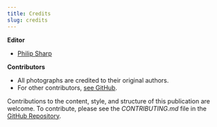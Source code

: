 ```yaml
---
title: Credits
slug: credits
---
```


**Editor**

* [Philip Sharp](http://www.philipsharp.com)

**Contributors**

* All photographs are credited to their original authors.
* For other  contributors, [see GitHub](https://github.com/philipsharp/afieldguidetoelephpants/graphs/contributors).


Contributions to the content, style, and structure of this publication are welcome.
To contribute, please see the *CONTRIBUTING.md* file in the [GitHub Repository](https://github.com/philipsharp/afieldguidetoelephpants/).
